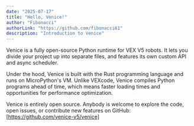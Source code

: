 ```yaml
---
date: "2025-07-17"
title: "Hello, Venice!"
author: "Fibonacci"
authorLink: "https://github.com/fibonacci61"
description: "Introduction to Venice"
---
```


Venice is a fully open-source Python runtime for VEX V5 robots. It lets you divide your project up into separate files, and features its own custom API and async scheduler.

Under the hood, Venice is built with the Rust programming language and runs on MicroPython's VM. Unlike VEXcode, Venice compiles Python programs ahead of time, which means faster loading times and opportunities for performance optimization.

Venice is entirely open source. Anybody is welcome to explore the code, open issues, or contribute new features on GitHub: [https://github.com/venice-v5/venice]
